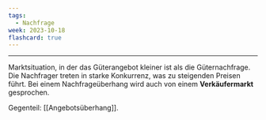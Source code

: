 ```yaml
---
tags:
  - Nachfrage
week: 2023-10-18
flashcard: true
---
```

***

Marktsituation, in der das Güterangebot kleiner ist als die Güternachfrage. Die Nachfrager treten in starke Konkurrenz, was zu steigenden Preisen führt. Bei einem Nachfrageüberhang wird auch von einem **Verkäufermarkt** gesprochen.

Gegenteil: [[Angebotsüberhang]].